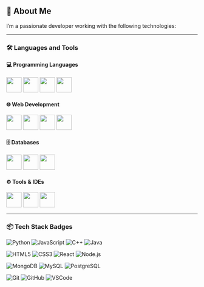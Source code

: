 ## 🚀 About Me

I’m a passionate developer working with the following technologies:

---

### 🛠️ Languages and Tools

#### 💻 Programming Languages  
<img src="https://cdn.jsdelivr.net/gh/devicons/devicon/icons/python/python-original.svg" width="40" /> 
<img src="https://cdn.jsdelivr.net/gh/devicons/devicon/icons/javascript/javascript-original.svg" width="40" /> 
<img src="https://cdn.jsdelivr.net/gh/devicons/devicon/icons/cplusplus/cplusplus-original.svg" width="40" /> 
<img src="https://cdn.jsdelivr.net/gh/devicons/devicon/icons/java/java-original.svg" width="40" />  

#### 🌐 Web Development  
<img src="https://cdn.jsdelivr.net/gh/devicons/devicon/icons/html5/html5-original.svg" width="40" /> 
<img src="https://cdn.jsdelivr.net/gh/devicons/devicon/icons/css3/css3-original.svg" width="40" /> 
<img src="https://cdn.jsdelivr.net/gh/devicons/devicon/icons/react/react-original.svg" width="40" /> 
<img src="https://cdn.jsdelivr.net/gh/devicons/devicon/icons/nodejs/nodejs-original.svg" width="40" />  

#### 🗄️ Databases  
<img src="https://cdn.jsdelivr.net/gh/devicons/devicon/icons/mysql/mysql-original.svg" width="40" /> 
<img src="https://cdn.jsdelivr.net/gh/devicons/devicon/icons/postgresql/postgresql-original.svg" width="40" /> 
<img src="https://cdn.jsdelivr.net/gh/devicons/devicon/icons/mongodb/mongodb-original.svg" width="40" />  

#### ⚙️ Tools & IDEs  
<img src="https://cdn.jsdelivr.net/gh/devicons/devicon/icons/git/git-original.svg" width="40" /> 
<img src="https://cdn.jsdelivr.net/gh/devicons/devicon/icons/github/github-original.svg" width="40" /> 
<img src="https://cdn.jsdelivr.net/gh/devicons/devicon/icons/vscode/vscode-original.svg" width="40" />  

---

### 📦 Tech Stack Badges

![Python](https://img.shields.io/badge/Python-3776AB?style=for-the-badge&logo=python&logoColor=white)
![JavaScript](https://img.shields.io/badge/JavaScript-F7DF1E?style=for-the-badge&logo=javascript&logoColor=black)
![C++](https://img.shields.io/badge/C++-00599C?style=for-the-badge&logo=c%2B%2B&logoColor=white)
![Java](https://img.shields.io/badge/Java-007396?style=for-the-badge&logo=java&logoColor=white)

![HTML5](https://img.shields.io/badge/HTML5-E34F26?style=for-the-badge&logo=html5&logoColor=white)
![CSS3](https://img.shields.io/badge/CSS3-1572B6?style=for-the-badge&logo=css3&logoColor=white)
![React](https://img.shields.io/badge/React-20232A?style=for-the-badge&logo=react&logoColor=61DAFB)
![Node.js](https://img.shields.io/badge/Node.js-339933?style=for-the-badge&logo=node.js&logoColor=white)

![MongoDB](https://img.shields.io/badge/MongoDB-4EA94B?style=for-the-badge&logo=mongodb&logoColor=white)
![MySQL](https://img.shields.io/badge/MySQL-4479A1?style=for-the-badge&logo=mysql&logoColor=white)
![PostgreSQL](https://img.shields.io/badge/PostgreSQL-336791?style=for-the-badge&logo=postgresql&logoColor=white)

![Git](https://img.shields.io/badge/Git-F05032?style=for-the-badge&logo=git&logoColor=white)
![GitHub](https://img.shields.io/badge/GitHub-181717?style=for-the-badge&logo=github&logoColor=white)
![VSCode](https://img.shields.io/badge/VSCode-007ACC?style=for-the-badge&logo=visual-studio-code&logoColor=white)
